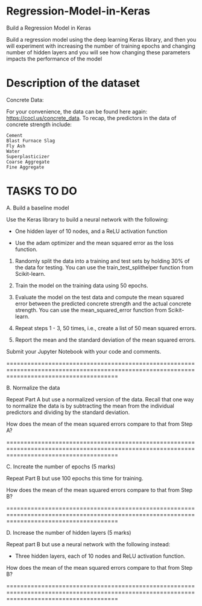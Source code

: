 # Regression-Model-in-Keras
Build a Regression Model in Keras


Build a regression model using the deep learning Keras library, and then you will experiment with increasing the number of training epochs and changing number of hidden layers and you will see how changing these parameters impacts the performance of the model

# Description of the dataset

Concrete Data:

For your convenience, the data can be found here again: https://cocl.us/concrete_data. To recap, the predictors in the data of concrete strength include:

    Cement
    Blast Furnace Slag
    Fly Ash
    Water
    Superplasticizer
    Coarse Aggregate
    Fine Aggregate
    

# TASKS TO DO

A. Build a baseline model 

Use the Keras library to build a neural network with the following:

- One hidden layer of 10 nodes, and a ReLU activation function

- Use the adam optimizer and the mean squared error as the loss function.

1. Randomly split the data into a training and test sets by holding 30% of the data for testing. You can use the train_test_splithelper function from Scikit-learn.

2. Train the model on the training data using 50 epochs.

3. Evaluate the model on the test data and compute the mean squared error between the predicted concrete strength and the actual concrete strength. You can use the mean_squared_error function from Scikit-learn.

4. Repeat steps 1 - 3, 50 times, i.e., create a list of 50 mean squared errors.

5. Report the mean and the standard deviation of the mean squared errors.

Submit your Jupyter Notebook with your code and comments.





============================================================================================================================================




B. Normalize the data 

Repeat Part A but use a normalized version of the data. Recall that one way to normalize the data is by subtracting the mean from the individual predictors and dividing by the standard deviation.

How does the mean of the mean squared errors compare to that from Step A?





============================================================================================================================================




C. Increate the number of epochs (5 marks)

Repeat Part B but use 100 epochs this time for training.

How does the mean of the mean squared errors compare to that from Step B?




============================================================================================================================================





D. Increase the number of hidden layers (5 marks)

Repeat part B but use a neural network with the following instead:

- Three hidden layers, each of 10 nodes and ReLU activation function.

How does the mean of the mean squared errors compare to that from Step B?




============================================================================================================================================

